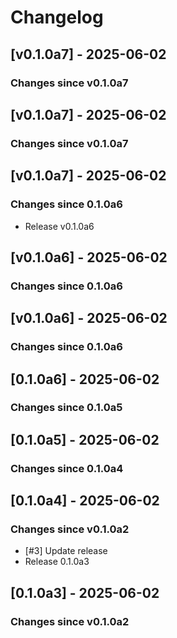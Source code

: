 # Changelog

## [v0.1.0a7] - 2025-06-02

### Changes since v0.1.0a7




## [v0.1.0a7] - 2025-06-02

### Changes since v0.1.0a7




## [v0.1.0a7] - 2025-06-02

### Changes since 0.1.0a6

* Release v0.1.0a6



## [v0.1.0a6] - 2025-06-02

### Changes since 0.1.0a6




## [v0.1.0a6] - 2025-06-02

### Changes since 0.1.0a6




## [0.1.0a6] - 2025-06-02

### Changes since 0.1.0a5




## [0.1.0a5] - 2025-06-02

### Changes since 0.1.0a4




## [0.1.0a4] - 2025-06-02

### Changes since v0.1.0a2

* [#3] Update release
* Release 0.1.0a3



## [0.1.0a3] - 2025-06-02

### Changes since v0.1.0a2


